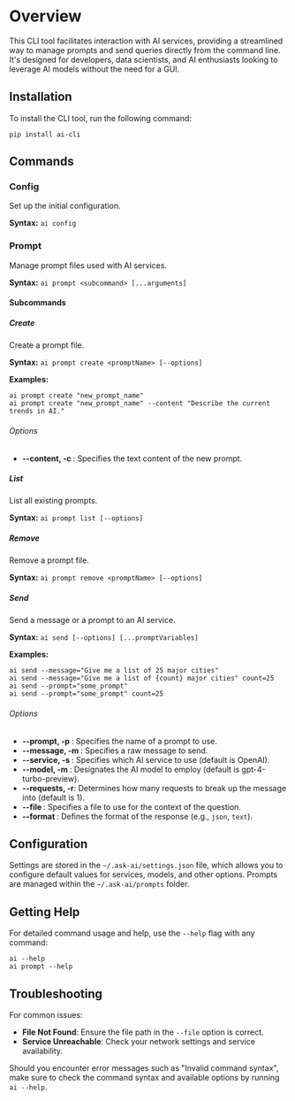 # Overview

This CLI tool facilitates interaction with AI services, providing a streamlined way to manage prompts and send queries directly from the command line. It's designed for developers, data scientists, and AI enthusiasts looking to leverage AI models without the need for a GUI.

## Installation
To install the CLI tool, run the following command:
```
pip install ai-cli
```

## Commands

### Config

Set up the initial configuration.

**Syntax:** `ai config`

### Prompt

Manage prompt files used with AI services.

**Syntax:** `ai prompt <subcommand> [...arguments]`

#### Subcommands

##### Create

Create a prompt file.

**Syntax:** `ai prompt create <promptName> [--options]`

**Examples:**
```
ai prompt create "new_prompt_name"
ai prompt create "new_prompt_name" --content "Describe the current trends in AI."
```

###### Options

- **--content, -c <promptContent>**: Specifies the text content of the new prompt.

##### List

List all existing prompts.

**Syntax:** `ai prompt list [--options]`

##### Remove

Remove a prompt file.

**Syntax:** `ai prompt remove <promptName> [--options]`

##### Send

Send a message or a prompt to an AI service.

**Syntax:** `ai send [--options] [...promptVariables]`

**Examples:**
```
ai send --message="Give me a list of 25 major cities"
ai send --message="Give me a list of {count} major cities" count=25
ai send --prompt="some_prompt"
ai send --prompt="some_prompt" count=25
```

###### Options

- **--prompt, -p <promptName>**: Specifies the name of a prompt to use.
- **--message, -m <message>**: Specifies a raw message to send.
- **--service, -s <serviceName>**: Specifies which AI service to use (default is OpenAI).
- **--model, -m <modelName>**: Designates the AI model to employ (default is gpt-4-turbo-preview).
- **--requests, -r**: Determines how many requests to break up the message into (default is 1).
- **--file <filePath>**: Specifies a file to use for the context of the question.
- **--format <outputType>**: Defines the format of the response (e.g., `json`, `text`).

## Configuration

Settings are stored in the `~/.ask-ai/settings.json` file, which allows you to configure default values for services, models, and other options. Prompts are managed within the `~/.ask-ai/prompts` folder.

## Getting Help

For detailed command usage and help, use the `--help` flag with any command:

```
ai --help
ai prompt --help
```

## Troubleshooting

For common issues:
- **File Not Found**: Ensure the file path in the `--file` option is correct.
- **Service Unreachable**: Check your network settings and service availability.

Should you encounter error messages such as "Invalid command syntax", make sure to check the command syntax and available options by running `ai --help`.
